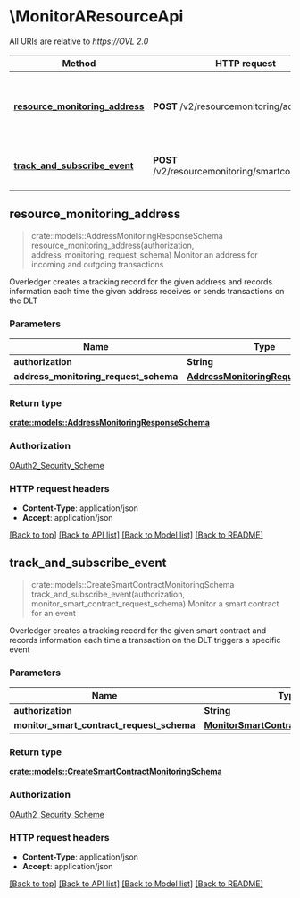 # \MonitorAResourceApi

All URIs are relative to *https://OVL 2.0*

Method | HTTP request | Description
------------- | ------------- | -------------
[**resource_monitoring_address**](MonitorAResourceApi.md#resource_monitoring_address) | **POST** /v2/resourcemonitoring/address | Monitor an address for incoming and outgoing transactions
[**track_and_subscribe_event**](MonitorAResourceApi.md#track_and_subscribe_event) | **POST** /v2/resourcemonitoring/smartcontractevent | Monitor a smart contract for an event



## resource_monitoring_address

> crate::models::AddressMonitoringResponseSchema resource_monitoring_address(authorization, address_monitoring_request_schema)
Monitor an address for incoming and outgoing transactions

Overledger creates a tracking record for the given address and records information each time the given address receives or sends transactions on the DLT

### Parameters


Name | Type | Description  | Required | Notes
------------- | ------------- | ------------- | ------------- | -------------
**authorization** | **String** |  | [required] |
**address_monitoring_request_schema** | [**AddressMonitoringRequestSchema**](AddressMonitoringRequestSchema.md) |  | [required] |

### Return type

[**crate::models::AddressMonitoringResponseSchema**](AddressMonitoringResponseSchema.md)

### Authorization

[OAuth2_Security_Scheme](../README.md#OAuth2_Security_Scheme)

### HTTP request headers

- **Content-Type**: application/json
- **Accept**: application/json

[[Back to top]](#) [[Back to API list]](../README.md#documentation-for-api-endpoints) [[Back to Model list]](../README.md#documentation-for-models) [[Back to README]](../README.md)


## track_and_subscribe_event

> crate::models::CreateSmartContractMonitoringSchema track_and_subscribe_event(authorization, monitor_smart_contract_request_schema)
Monitor a smart contract for an event

Overledger creates a tracking record for the given smart contract and records information each time a transaction on the DLT triggers a specific event

### Parameters


Name | Type | Description  | Required | Notes
------------- | ------------- | ------------- | ------------- | -------------
**authorization** | **String** |  | [required] |
**monitor_smart_contract_request_schema** | [**MonitorSmartContractRequestSchema**](MonitorSmartContractRequestSchema.md) |  | [required] |

### Return type

[**crate::models::CreateSmartContractMonitoringSchema**](CreateSmartContractMonitoringSchema.md)

### Authorization

[OAuth2_Security_Scheme](../README.md#OAuth2_Security_Scheme)

### HTTP request headers

- **Content-Type**: application/json
- **Accept**: application/json

[[Back to top]](#) [[Back to API list]](../README.md#documentation-for-api-endpoints) [[Back to Model list]](../README.md#documentation-for-models) [[Back to README]](../README.md)

